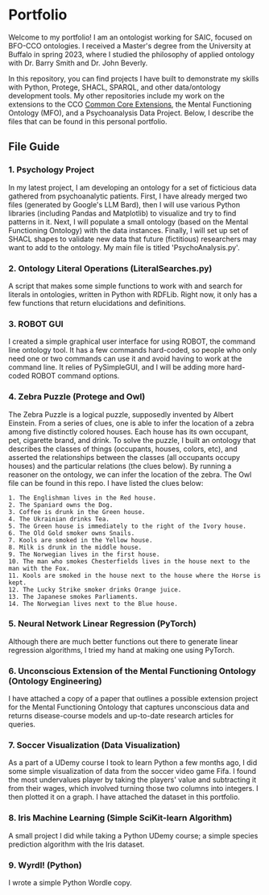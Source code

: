 # Portfolio

Welcome to my portfolio! I am an ontologist working for SAIC, focused on BFO-CCO ontologies. I received a Master's degree from the University at Buffalo in spring 2023, where I studied the philosophy of applied ontology with Dr. Barry Smith and Dr. John Beverly.

In this repository, you can find projects I have built to demonstrate my skills with Python, Protege, SHACL, SPARQL, and other data/ontology development tools. My other repositories include my work on the extensions to the CCO [Common Core Extensions](https://github.com/cameronmore/CCOExtensions), the Mental Functioning Ontology (MFO), and a Psychoanalysis Data Project. Below, I describe the files that can be found in this personal portfolio.

## File Guide

### 1. Psychology Project

In my latest project, I am developing an ontology for a set of ficticious data gathered from psychoanalytic patients. First, I have already merged two files (generated by Google's LLM Bard), then I will use various Python libraries (including Pandas and Matplotlib) to visualize and try to find patterns in it. Next, I will populate a small ontology (based on the Mental Functioning Ontology) with the data instances. Finally, I will set up set of SHACL shapes to validate new data that future (fictitious) researchers may want to add to the ontology. My main file is titled 'PsychoAnalysis.py'.

### 2. Ontology Literal Operations (LiteralSearches.py)

A script that makes some simple functions to work with and search for literals in ontologies, written in Python with RDFLib. Right now, it only has a few functions that return elucidations and definitions.

### 3. ROBOT GUI

I created a simple graphical user interface for using ROBOT, the command line ontology tool. It has a few commands hard-coded, so people who only need one or two commands can use it and avoid having to work at the command line. It relies of PySimpleGUI, and I will be adding more hard-coded ROBOT command options.

### 4. Zebra Puzzle (Protege and Owl)

The Zebra Puzzle is a logical puzzle, supposedly invented by Albert Einstein. From a series of clues, one is able to infer the location of a zebra among five distinctly colored houses. Each house has its own occupant, pet, cigarette brand, and drink. To solve the puzzle, I built an ontology that describes the classes of things (occupants, houses, colors, etc), and asserted the relationships between the classes (all occupants occupy houses) and the particular relations (the clues below). By running a reasoner on the ontology, we can infer the location of the zebra. The Owl file can be found in this repo. I have listed the clues below:

```
1. The Englishman lives in the Red house.
2. The Spaniard owns the Dog.
3. Coffee is drunk in the Green house.
4. The Ukrainian drinks Tea.
5. The Green house is immediately to the right of the Ivory house.
6. The Old Gold smoker owns Snails.
7. Kools are smoked in the Yellow house.
8. Milk is drunk in the middle house.
9. The Norwegian lives in the first house.
10. The man who smokes Chesterfields lives in the house next to the man with the Fox.
11. Kools are smoked in the house next to the house where the Horse is kept.
12. The Lucky Strike smoker drinks Orange juice.
13. The Japanese smokes Parliaments.
14. The Norwegian lives next to the Blue house.
```

### 5. Neural Network Linear Regression (PyTorch)

Although there are much better functions out there to generate linear regression algorithms, I tried my hand at making one using PyTorch.

### 6. Unconscious Extension of the Mental Functioning Ontology (Ontology Engineering)

I have attached a copy of a paper that outlines a possible extension project for the Mental Functioning Ontology that captures unconscious data and returns disease-course models and up-to-date research articles for queries.

### 7. Soccer Visualization (Data Visualization)

As a part of a UDemy course I took to learn Python a few months ago, I did some simple visualization of data from the soccer video game Fifa. I found the most undervalues player by taking the players' value and subtracting it from their wages, which involved turning those two columns into integers. I then plotted it on a graph. I have attached the dataset in this portfolio.

### 8. Iris Machine Learning (Simple SciKit-learn Algorithm)

A small project I did while taking a Python UDemy course; a simple species prediction algorithm with the Iris dataset.

### 9. Wyrdl! (Python)

I wrote a simple Python Wordle copy.
